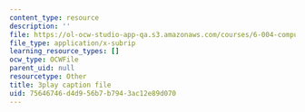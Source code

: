```yaml
---
content_type: resource
description: ''
file: https://ol-ocw-studio-app-qa.s3.amazonaws.com/courses/6-004-computation-structures-spring-2017/75646746d4d956b7b7943ac12e89d070_iQR_6f5Jdns.vtt
file_type: application/x-subrip
learning_resource_types: []
ocw_type: OCWFile
parent_uid: null
resourcetype: Other
title: 3play caption file
uid: 75646746-d4d9-56b7-b794-3ac12e89d070
---
```

